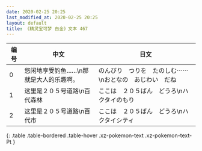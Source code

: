 ```yaml
---
date: 2020-02-25 20:25
last_modified_at: 2020-02-25 20:25
layout: default
title: 《精灵宝可梦 白金》文本 467
---
```

| 编号 | 中文 | 日文 |
| ---- | ---- | ---- |
| 0 | 悠闲地享受钓鱼……\n那就是大人的乐趣啊。 | のんびり　つりを　たのしむ⋯⋯\nおとなの　あじわい　だね |
| 1 | 这里是２０５号道路\n百代森林 | ここは　２０５ばん　どうろ\nハクタイのもり |
| 2 | 这里是２０５号道路\n百代市 | ここは　２０５ばん　どうろ\nハクタイシティ |
{: .table .table-bordered .table-hover .xz-pokemon-text .xz-pokemon-text-Pt }